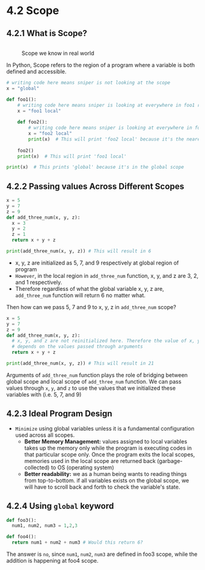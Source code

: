 # 4.2 Scope

## 4.2.1 What is Scope?

<figure><img src="../../.gitbook/assets/image.png" alt=""><figcaption><p>Scope we know in real world</p></figcaption></figure>

In Python, Scope refers to the region of a program where a variable is both defined and accessible.

```python
# writing code here means sniper is not looking at the scope
x = "global"

def foo1():
    # writing code here means sniper is looking at everywhere in foo1 region
    x = "foo1 local"
    
    def foo2():
        # writing code here means sniper is looking at everywhere in foo2 region
        x = "foo2 local"
        print(x)  # This will print 'foo2 local' because it's the nearest scope
    
    foo2()
    print(x)  # This will print 'foo1 local'

print(x)  # This prints 'global' because it's in the global scope
```

## 4.2.2 Passing values Across Different Scopes

```python
x = 5
y = 7
z = 9
def add_three_num(x, y, z):
  x = 3
  y = 2
  z = 1
  return x + y + z

print(add_three_num(x, y, z)) # This will result in 6
```

* x, y, z are initialized as 5, 7, and 9 respectively at global region of program
* `However`, in the local region in `add_three_num` function, x, y, and z are 3, 2, and 1 respectively.
* Therefore regardless of what the global variable x, y, z are, `add_three_num` function will return 6 no matter what.

Then how can we pass 5, 7 and 9 to x, y, z in `add_three_num` scope?

```python
x = 5
y = 7
z = 9
def add_three_num(x, y, z):
  # x, y, and z are not reinitialized here. Therefore the value of x, y, and z
  # depends on the values passed through arguments
  return x + y + z

print(add_three_num(x, y, z)) # This will result in 21
```

Arguments of `add_three_num` function plays the role of bridging between global scope and local scope of `add_three_num` function. We can pass values through `x`, `y`, and `z` to use the values that we initialized these variables with (i.e. 5, 7, and 9)



## 4.2.3 Ideal Program Design

* `Minimize` using global variables unless it is a fundamental configuration used across all scopes.
  * **Better Memory Management:** values assigned to local variables takes up the memory only while the program is executing codes in that particular scope only. Once the program exits the local scopes, memories used in the local scope are returned back (garbage-collected) to OS (operating system)
  * **Better readability:** we as a human being wants to reading things from top-to-bottom. if all variables exists on the global scope, we will have to scroll back and forth to check the variable's state.

## 4.2.4 Using `global` keyword

```python
def foo3():
  num1, num2, num3 = 1,2,3

def foo4():
  return num1 + num2 + num3 # Would this return 6?
```

The answer is `no`, since `num1`, `num2`, `num3` are defined in foo3 scope, while the addition is happening at foo4 scope.

